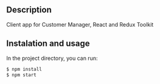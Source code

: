 ## Description

Client app for Customer Manager, React and Redux Toolkit

## Instalation and usage

In the project directory, you can run:

```bash
$ npm install
$ npm start
```
